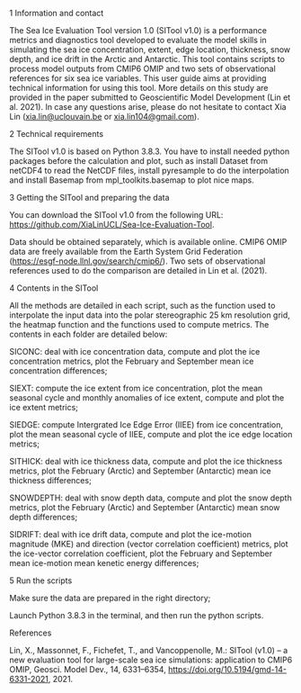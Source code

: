 1 Information and contact

The Sea Ice Evaluation Tool version 1.0 (SITool v1.0) is a performance metrics and diagnostics tool developed to evaluate the model skills in simulating the sea ice concentration, extent, edge location, thickness, snow depth, and ice drift in the Arctic and Antarctic. This tool contains scripts to process model outputs from CMIP6 OMIP and two sets of observational references for six sea ice variables. This user guide aims at providing technical information for using this tool. More details on this study are provided in the paper submitted to Geoscientific Model Development (Lin et al. 2021). In case any questions arise, please do not hesitate to contact Xia Lin (xia.lin@uclouvain.be or xia.lin104@gmail.com).

2 Technical requirements

The SITool v1.0 is based on Python 3.8.3. You have to install needed python packages before the calculation and plot, such as install Dataset from netCDF4 to read the NetCDF files, install pyresample to do the interpolation and install Basemap from mpl_toolkits.basemap to plot nice maps. 

3 Getting the SITool and preparing the data

You can download the SITool v1.0 from the following URL: https://github.com/XiaLinUCL/Sea-Ice-Evaluation-Tool.

Data should be obtained separately, which is available online. CMIP6 OMIP data are freely available from the Earth System Grid Federation (https://esgf-node.llnl.gov/search/cmip6/). Two sets of observational references used to do the comparison are detailed in Lin et al. (2021).

4 Contents in the SITool

All the methods are detailed in each script, such as the function used to interpolate the input data into the polar stereographic 25 km resolution grid, the heatmap function and the functions used to compute metrics. The contents in each folder are detailed below:

SICONC: deal with ice concentration data, compute and plot the ice concentration metrics, plot the February and September mean ice concentration differences;

SIEXT: compute the ice extent from ice concentration, plot the mean seasonal cycle and monthly anomalies of ice extent, compute and plot the ice extent metrics;

SIEDGE: compute Intergrated Ice Edge Error (IIEE) from ice concentration, plot the mean seasonal cycle of IIEE, compute and plot the ice edge location metrics;

SITHICK: deal with ice thickness data, compute and plot the ice thickness metrics, plot the February (Arctic) and September (Antarctic) mean ice thickness differences;

SNOWDEPTH: deal with snow depth data, compute and plot the snow depth metrics, plot the February (Arctic) and September (Antarctic) mean snow depth differences;

SIDRIFT: deal with ice drift data, compute and plot the ice-motion magnitude (MKE) and direction (vector correlation coefficient) metrics, plot the ice-vector correlation coefficient, plot the February and September mean ice-motion mean kenetic energy differences;

5 Run the scripts

Make sure the data are prepared in the right directory;

Launch Python 3.8.3 in the terminal, and then run the python scripts.

References

Lin, X., Massonnet, F., Fichefet, T., and Vancoppenolle, M.: SITool (v1.0) – a new evaluation tool for large-scale sea ice simulations: application to CMIP6 OMIP, Geosci. Model Dev., 14, 6331–6354, https://doi.org/10.5194/gmd-14-6331-2021, 2021. 
